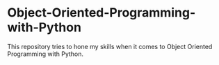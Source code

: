 # Object-Oriented-Programming-with-Python
This repository tries to hone my skills when it comes to Object Oriented Programming with Python. 